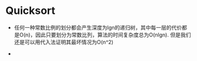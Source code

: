 # Quicksort

- 任何一种常数比例的划分都会产生深度为lgn的递归树，其中每一层的代价都是O(n)，因此只要划分为常数比列，算法的时间复杂度总为O(nlgn).
  但是我们还是可以用代入法证明其最坏情况为O(n^2)

- 